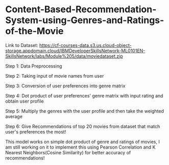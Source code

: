 # Content-Based-Recommendation-System-using-Genres-and-Ratings-of-the-Movie

Link to Dataset:
https://cf-courses-data.s3.us.cloud-object-storage.appdomain.cloud/IBMDeveloperSkillsNetwork-ML0101EN-SkillsNetwork/labs/Module%205/data/moviedataset.zip

Step 1: Data Preprocessing

Step 2: Taking input of movie names from user

Step 3: Conversion of user preferences into genre matrix 

Step 4: Dot product of user preferences' genre matrix with input rating and obtain user profile

Step 5: Multiply the genres with the user profile and then take the weighted average

Step 6: Give Recommendations of top 20 movies from dataset that match user's preferences the most!

This model works on simple dot product of genre and ratings of movies, I am still working on it to implement this using Pearson Correlation and K Nearest Neighbors(Cosine Similarity) for better accuracy of recommendations!
